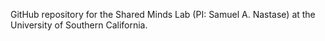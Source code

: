 GitHub repository for the Shared Minds Lab (PI: Samuel A. Nastase) at the University of Southern California.
